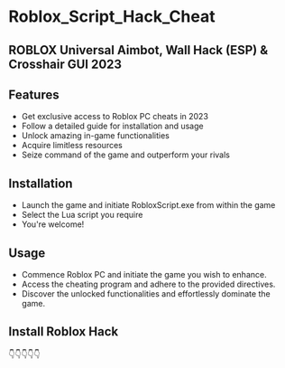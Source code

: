 
# Roblox_Script_Hack_Cheat
## ROBLOX Universal Aimbot, Wall Hack (ESP) &amp; Crosshair GUI 2023

## Features

- Get exclusive access to Roblox PC cheats in 2023
- Follow a detailed guide for installation and usage
- Unlock amazing in-game functionalities
- Acquire limitless resources
- Seize command of the game and outperform your rivals



## Installation

- Launch the game and initiate RobloxScript.exe from within the game
- Select the Lua script you require
- You're welcome!


## Usage
- Commence Roblox PC and initiate the game you wish to enhance.
- Access the cheating program and adhere to the provided directives.
- Discover the unlocked functionalities and effortlessly dominate the game.

## Install Roblox Hack

👇👇👇👇👇




